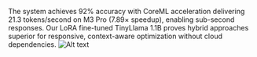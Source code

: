 The system achieves 92% accuracy with CoreML acceleration delivering 21.3 tokens/second on M3 Pro (7.89× speedup), enabling sub-second responses. Our LoRA fine-tuned TinyLlama 1.1B proves hybrid approaches superior for responsive, context-aware optimization without cloud dependencies.
![Alt text](https://i0.wp.com/dqzheng.com/wp-content/uploads/2025/09/System-2.png?w=1280&ssl=1)
